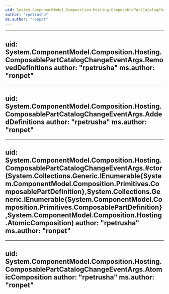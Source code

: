 ```yaml
---
uid: System.ComponentModel.Composition.Hosting.ComposablePartCatalogChangeEventArgs
author: "rpetrusha"
ms.author: "ronpet"
---
```


---
uid: System.ComponentModel.Composition.Hosting.ComposablePartCatalogChangeEventArgs.RemovedDefinitions
author: "rpetrusha"
ms.author: "ronpet"
---

---
uid: System.ComponentModel.Composition.Hosting.ComposablePartCatalogChangeEventArgs.AddedDefinitions
author: "rpetrusha"
ms.author: "ronpet"
---

---
uid: System.ComponentModel.Composition.Hosting.ComposablePartCatalogChangeEventArgs.#ctor(System.Collections.Generic.IEnumerable{System.ComponentModel.Composition.Primitives.ComposablePartDefinition},System.Collections.Generic.IEnumerable{System.ComponentModel.Composition.Primitives.ComposablePartDefinition},System.ComponentModel.Composition.Hosting.AtomicComposition)
author: "rpetrusha"
ms.author: "ronpet"
---

---
uid: System.ComponentModel.Composition.Hosting.ComposablePartCatalogChangeEventArgs.AtomicComposition
author: "rpetrusha"
ms.author: "ronpet"
---
